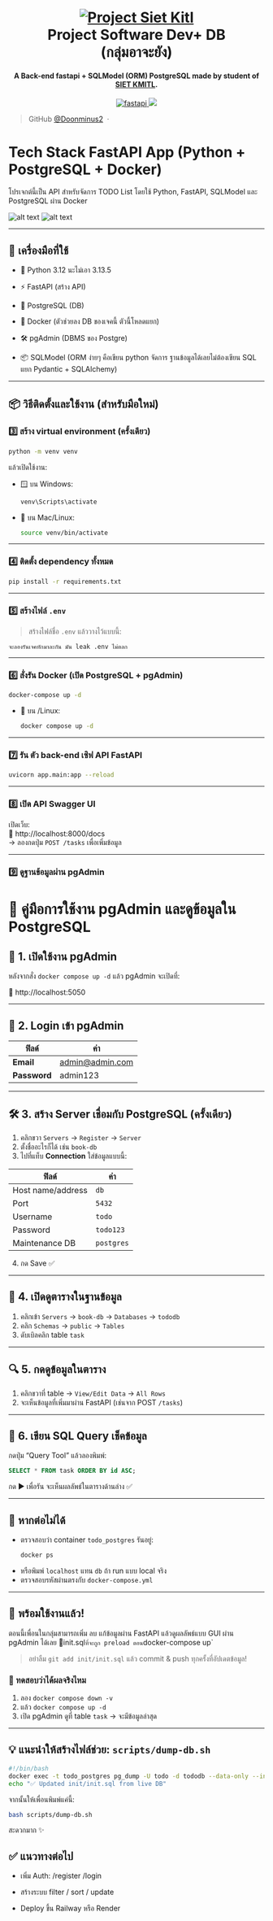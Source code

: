 <h1 align="center">
  <br>
  <a href="http://www.amitmerchant.com/electron-markdownify"><img src="https://encrypted-tbn0.gstatic.com/images?q=tbn:ANd9GcR7Zm15LImGZ4DcerJW3F-_-pvGyLCN-vQs9g&s" alt=" Project Siet Kitl" width=""></a>
  <br>
  Project Software Dev+ DB 
  <br>
  (กลุ่มอาจะยัง)
  <br>
</h1>

<h4 align="center">A Back-end fastapi + SQLModel (ORM)  PostgreSQL made by student of <a href="https://siet.kmitl.ac.th/node/284" target="_blank">SIET KMITL</a>.</h4>

<p align="center">
  <a href="https://fastapi.tiangolo.com/">
    <img src="https://badge.fury.io/py/fastapi.svg?icon=si%3Apython"
         alt="fastapi">
  </a>
  <a href="https://sqlmodel.tiangolo.com/"><img src="https://badge.fury.io/py/sqlmodel.svg"></a>

> GitHub [@Doonminus2](https://github.com/Doonminus2) &nbsp;&middot;&nbsp;

# Tech Stack FastAPI App (Python + PostgreSQL + Docker)

โปรเจกต์นี้เป็น API สำหรับจัดการ TODO List โดยใช้ Python, FastAPI, SQLModel และ PostgreSQL ผ่าน Docker

![alt text](/image/image.png)
![alt text](/image/image-1.png)

---

## 🧰 เครื่องมือที่ใช้

- 🐍 Python 3.12 นะไม่เอา 3.13.5
- ⚡ FastAPI (สร้าง API)
- 🐘 PostgreSQL (DB)
- 🐳 Docker (ตัวช่วยลง DB ของเจคนี้ ตัวนี้โหลดแยก)

- 🛠️ pgAdmin (DBMS ของ Postgre)
- 📦 SQLModel (ORM ง่ายๆ คือเขียน python จัดการ ฐานข้อมูลได้เลยไม่ต้องเขียน SQL แยก Pydantic + SQLAlchemy)

---

## 📦 วิธีติดตั้งและใช้งาน (สำหรับมือใหม่)

### 3️⃣ สร้าง virtual environment (ครั้งเดียว)

```bash
python -m venv venv
```

แล้วเปิดใช้งาน:

- 🪟 บน Windows:

  ```bash
  venv\Scripts\activate
  ```

- 🍎 บน Mac/Linux:
  ```bash
  source venv/bin/activate
  ```

---

### 4️⃣ ติดตั้ง dependency ทั้งหมด

```bash
pip install -r requirements.txt
```

---

### 5️⃣ สร้างไฟล์ `.env`

> สร้างไฟล์ชื่อ `.env` แล้ววางไว้แบบนี้:

```env
จะลองรันเจคทักมาละกัน มัน leak .env ไม่ตลก
```

---

### 6️⃣ สั่งรัน Docker (เปิด PostgreSQL + pgAdmin)

```bash
docker-compose up -d
```

- 🍎 บน /Linux:

  ```bash
  docker compose up -d
  ```

---

### 7️⃣ รัน ตัว back-end เซิฟ API FastAPI

```bash
uvicorn app.main:app --reload
```

---

### 8️⃣ เปิด API Swagger UI

เปิดเว็บ:  
📄 http://localhost:8000/docs  
→ ลองกดปุ่ม `POST /tasks` เพื่อเพิ่มข้อมูล

---

### 9️⃣ ดูฐานข้อมูลผ่าน pgAdmin

# 🔌 คู่มือการใช้งาน pgAdmin และดูข้อมูลใน PostgreSQL

## 🧭 1. เปิดใช้งาน pgAdmin

หลังจากสั่ง `docker compose up -d` แล้ว pgAdmin จะเปิดที่:

📄 http://localhost:5050

---

## 🔐 2. Login เข้า pgAdmin

| ฟิลด์        | ค่า             |
| ------------ | --------------- |
| **Email**    | admin@admin.com |
| **Password** | admin123        |

---

## 🛠️ 3. สร้าง Server เชื่อมกับ PostgreSQL (ครั้งเดียว)

1. คลิกขวา `Servers` → `Register` → `Server`
2. ตั้งชื่ออะไรก็ได้ เช่น `book-db`
3. ไปที่แท็บ **Connection** ใส่ข้อมูลแบบนี้:

| ฟิลด์             | ค่า        |
| ----------------- | ---------- |
| Host name/address | `db`       |
| Port              | `5432`     |
| Username          | `todo`     |
| Password          | `todo123`  |
| Maintenance DB    | `postgres` |

4. กด Save ✅

---

## 📂 4. เปิดดูตารางในฐานข้อมูล

1. คลิกเข้า `Servers` → `book-db` → `Databases` → `tododb`
2. คลิก `Schemas` → `public` → `Tables`
3. ดับเบิลคลิก table `task`

---

## 🔍 5. กดดูข้อมูลในตาราง

1. คลิกขวาที่ table → `View/Edit Data` → `All Rows`
2. จะเห็นข้อมูลที่เพิ่มมาผ่าน FastAPI (เช่นจาก POST `/tasks`)

---

## 🧪 6. เขียน SQL Query เช็คข้อมูล

กดปุ่ม “Query Tool” แล้วลองพิมพ์:

```sql
SELECT * FROM task ORDER BY id ASC;
```

กด ▶ เพื่อรัน จะเห็นผลลัพธ์ในตารางด้านล่าง ✅

---

## 🧼 หากต่อไม่ได้

- ตรวจสอบว่า container `todo_postgres` รันอยู่:
  ```bash
  docker ps
  ```
- หรือพิมพ์ `localhost` แทน `db` ถ้า run แบบ local จริง
- ตรวจสอบรหัสผ่านตรงกับ `docker-compose.yml`

---

## 🎉 พร้อมใช้งานแล้ว!

ตอนนี้เพื่อนในกลุ่มสามารถเพิ่ม ลบ แก้ข้อมูลผ่าน FastAPI แล้วดูผลลัพธ์แบบ GUI ผ่าน pgAdmin ได้เลย 🎯init.sql`ที่จะถูก preload ตอน`docker-compose up`

> อย่าลืม `git add init/init.sql` แล้ว commit & push ทุกครั้งที่อัปเดตข้อมูล!

### 🧪 ทดสอบว่าได้ผลจริงไหม

1. ลอง `docker compose down -v`
2. แล้ว `docker compose up -d`
3. เปิด pgAdmin ดูที่ table `task` → จะมีข้อมูลล่าสุด

---

## 💡 แนะนำให้สร้างไฟล์ช่วย: `scripts/dump-db.sh`

```bash
#!/bin/bash
docker exec -t todo_postgres pg_dump -U todo -d tododb --data-only --inserts > init/init.sql
echo "✅ Updated init/init.sql from live DB"
```

จากนั้นให้เพื่อนพิมพ์แค่นี้:

```bash
bash scripts/dump-db.sh
```

สะดวกมาก ✨

## ✅ แนวทางต่อไป

- เพิ่ม Auth: /register /login

- สร้างระบบ filter / sort / update
- Deploy ขึ้น Railway หรือ Render
